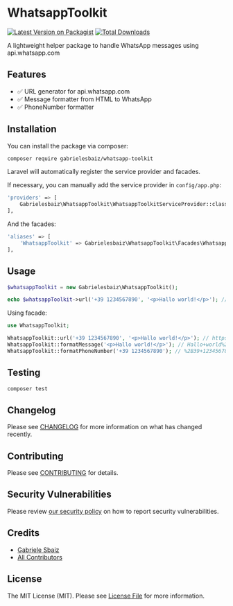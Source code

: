 # WhatsappToolkit

[![Latest Version on Packagist](https://img.shields.io/packagist/v/gabrielesbaiz/whatsapp-toolkit.svg?style=flat-square)](https://packagist.org/packages/gabrielesbaiz/whatsapp-toolkit)
[![Total Downloads](https://img.shields.io/packagist/dt/gabrielesbaiz/whatsapp-toolkit.svg?style=flat-square)](https://packagist.org/packages/gabrielesbaiz/whatsapp-toolkit)

A lightweight helper package to handle WhatsApp messages using api.whatsapp.com

## Features

- ✅ URL generator for api.whatsapp.com
- ✅ Message formatter from HTML to WhatsApp
- ✅ PhoneNumber formatter

## Installation

You can install the package via composer:

```bash
composer require gabrielesbaiz/whatsapp-toolkit
```

Laravel will automatically register the service provider and facades.

If necessary, you can manually add the service provider in `config/app.php`:

```bash
'providers' => [
    Gabrielesbaiz\WhatsappToolkit\WhatsappToolkitServiceProvider::class,
],
```
And the facades:

```bash
'aliases' => [
    'WhatsappToolkit' => Gabrielesbaiz\WhatsappToolkit\Facades\WhatsappToolkit::class,
],
```

## Usage

```php
$whatsappToolkit = new Gabrielesbaiz\WhatsappToolkit();

echo $whatsappToolkit->url('+39 1234567890', '<p>Hallo world!</p>'); // https://api.whatsapp.com/send?phone=%2B39+1234567890&text=Hallo+world%21
```

Using facade:

```php
use WhatsappToolkit;

WhatsappToolkit::url('+39 1234567890', '<p>Hallo world!</p>'); // https://api.whatsapp.com/send?phone=%2B39+1234567890&text=Hallo+world%21
WhatsappToolkit::formatMessage('<p>Hallo world!</p>'); // Hallo+world%21
WhatsappToolkit::formatPhoneNumber('+39 1234567890'); // %2B39+1234567890
```

## Testing

```bash
composer test
```

## Changelog

Please see [CHANGELOG](CHANGELOG.md) for more information on what has changed recently.

## Contributing

Please see [CONTRIBUTING](CONTRIBUTING.md) for details.

## Security Vulnerabilities

Please review [our security policy](../../security/policy) on how to report security vulnerabilities.

## Credits

- [Gabriele Sbaiz](https://github.com/gabrielesbaiz)
- [All Contributors](../../contributors)

## License

The MIT License (MIT). Please see [License File](LICENSE.md) for more information.
